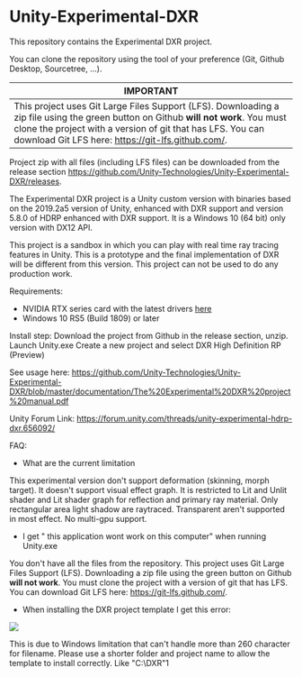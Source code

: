 # Unity-Experimental-DXR

This repository contains the Experimental DXR project.

You can clone the repository using the tool of your preference (Git, Github Desktop, Sourcetree, ...). 

  | IMPORTANT                                                    |
  | ------------------------------------------------------------ |
  | This project uses Git Large Files Support (LFS). Downloading a zip file using the green button on Github **will not work**. You must clone the project with a version of git that has LFS. You can download Git LFS here: <https://git-lfs.github.com/>. |

Project zip with all files (including LFS files) can be downloaded from the release section https://github.com/Unity-Technologies/Unity-Experimental-DXR/releases.

The Experimental DXR project is a Unity custom version with binaries based on the 2019.2a5 version of Unity, enhanced with DXR support and version 5.8.0 of HDRP enhanced with DXR support. It is a Windows 10 (64 bit) only version with DX12 API.

This project is a sandbox in which you can  play with real time ray tracing features in Unity. This is a prototype and the final implementation of DXR will be different from this version. This project can not be used to do any production work.

Requirements:
- NVIDIA RTX series card with the latest drivers [here](https://www.nvidia.com/Download/index.aspx?lang=com)
- Windows 10 RS5 (Build 1809) or later


Install step:
Download the project from Github in the release section, unzip.
Launch Unity.exe
Create a new project and select DXR High Definition RP (Preview)

See usage here: https://github.com/Unity-Technologies/Unity-Experimental-DXR/blob/master/documentation/The%20Experimental%20DXR%20project%20manual.pdf

Unity Forum Link: https://forum.unity.com/threads/unity-experimental-hdrp-dxr.656092/

FAQ:
- What are the current limitation

This experimental version don't support deformation (skinning, morph target). It doesn't support visual effect graph.
It is restricted to Lit and Unlit shader and Lit shader graph for reflection and primary ray material.
Only rectangular area light shadow are raytraced. Transparent aren't supported in most effect. No multi-gpu support.

- I get " this application wont work on this computer" when running Unity.exe

You don't have all the files from the repository. This project uses Git Large Files Support (LFS). Downloading a zip file using the green button on Github **will not work**. You must clone the project with a version of git that has LFS. You can download Git LFS here: <https://git-lfs.github.com/>. 

- When installing the DXR project template I get this error:

<img src = "https://github.com/Unity-Technologies/Unity-Experimental-DXR/blob/master/documentation/Error0.png" >

This is due to Windows limitation that can't handle more than 260 character for filename. 
Please use a shorter folder and project name to allow the template to install correctly. Like "C:\DXR"1
